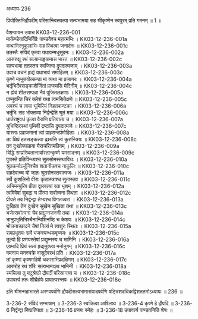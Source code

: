 अध्यायः 236

प्रियोक्तिभिर्द्रौपदीम् परिसान्त्वितवत्या सत्यभामया सह श्रीकृष्णेन स्वपुरम् प्रति गमनम् ॥ 1 ॥

वैशम्पायन उवाच 	KK03-12-236-001  
मार्कण्डेयादिभिर्विप्रैः पाण्डवैश्च महात्मभिः ।	KK03-12-236-001a  
कथाभिरनुकूलाभिः सह स्थित्वा जनार्दनः ॥	KK03-12-236-001c  
ततस्तैः संविदं कृत्वा यथावन्मधुसूदनः ।	KK03-12-236-002a  
आरुरुक्षू रथं सत्यामाह्वयामास भारत ॥	KK03-12-236-002c  
सत्यभामा ततस्तत्र स्वजित्वा द्रुपदात्मजाम् ।	KK03-12-236-003a  
उवाच वचनं हृद्यं यथाभावं समाहितम् ॥	KK03-12-236-003c  
कृष्णे माभूत्तवोत्कण्ठा मा व्यथा मा प्रजागरः ।	KK03-12-236-004a  
भर्तृभिर्देवसङ्काशैर्जितां प्राप्स्यसि मेदिनीम् ॥	KK03-12-236-004c  
न ह्येवं शीलसम्पन्ना नैवं पूजितलक्षणाः ।	KK03-12-236-005a  
प्राप्नुवन्ति चिरं क्लेशं यथा त्वमसितेक्षणे ॥	KK03-12-236-005c  
अवश्यं च त्वया भूमिरियं निहतकण्टका ।	KK03-12-236-006a  
भर्तृभिः सह भोक्तव्या निर्द्वन्द्वेति श्रुतं मया ॥	KK03-12-236-006c  
धार्तराष्ट्रवधं कृत्वा वैराणि प्रतियात्य च ।	KK03-12-236-007a  
युधिष्ठिरस्थां पृथिवीं द्रष्टासि द्रुपदात्मजे ॥	KK03-12-236-007c  
यास्ताः प्रव्राजमानां त्वां प्राहसन्दर्पमोहिताः ।	KK03-12-236-008a  
ताः क्षिप्रं हतसङ्कल्पा द्रक्ष्यसि त्वं कुरुस्त्रियः ॥	KK03-12-236-008c  
तव दुःखोपपन्नाया यैराचरितमप्रियम् ।	KK03-12-236-009a  
विद्धि सम्प्रस्थितान्सर्वांस्तान्कृष्णे यमसादनम् ॥	KK03-12-236-009c  
पुत्रस्ते प्रतिविन्ध्यश्च सुतसोमस्तथाविधः ।	KK03-12-236-010a  
श्रुतकर्माऽर्जुनिश्चैव शतानीकश्च नाकुलिः ॥	KK03-12-236-010c  
सहदेवाच्च यो जातः श्रुतसेनस्तवात्मजः ।	KK03-12-236-011a  
सर्वे कुशलिनो वीराः कृतास्त्राश्च सुतास्तव ॥	KK03-12-236-011c  
अभिमन्युरिव प्रीता द्वारवत्यां रता भृशम् ।	KK03-12-236-012a  
त्वमिवैषां सुभद्रा च प्रीत्या सर्वात्मना स्थिता ॥	KK03-12-236-012c  
प्रीयते तव निर्द्वन्द्वा तेभ्यश्च विगतज्वरा ।	KK03-12-236-013a  
दुःखिता तेन दुःखेन सुखेन सुखिता तथा ॥	KK03-12-236-013c  
भजेत्सर्वात्मना चैव प्रद्युम्नजननी तथा ।	KK03-12-236-014a  
भानुप्रभृतिभिश्चैनान्विशिनष्टि च केशवः ॥	KK03-12-236-014c  
भोजनाच्छादने चैषां नित्यं मे श्वशुरः स्थितः ।	KK03-12-236-015a  
रामप्रभृतयः सर्वे भजन्त्यन्धकवृष्णयः ॥	KK03-12-236-015c  
तुल्यो हि प्रणयस्तेषां प्रद्युम्नस्य च भामिनि ।	KK03-12-236-016a  
एवमादि प्रियं सत्यं हृद्यमुक्त्वा मनोनुगम् ॥	KK03-12-236-016c  
गमनाय मनश्चक्रे वासुदेवरथं प्रति ।	KK03-12-236-017a  
तां कृष्णां कृष्णमहिषी चकाराभिप्रदक्षिणम् ॥	KK03-12-236-017c  
आरुरोह रथं शौरेः सत्यभामाऽथ भामिनी ।	KK03-12-236-018a  
स्मयित्वा तु यदुश्रेष्ठो द्रौपदीं परिसान्त्व्य च ।	KK03-12-236-018c  
उपावर्त्य ततः शीघ्रैर्हयैः प्रायात्परन्तपः ॥	KK03-12-236-018e  

इति श्रीमन्महाभारते अरण्यपर्वणि द्रौपदीसत्यभामासंवादपर्वणि षट्त्रिंशदधिकद्विशततमोऽध्यायः ॥ 236 ॥

3-236-2 संविदं सम्भाषाम् ॥ 3-236-3 स्वजित्वा आश्लिष्य ॥ 3-236-4 कृष्णे हे द्रौपदि ॥ 3-236-6 निर्द्वन्द्वा निष्प्रतिपक्षा ॥ 3-236-16 प्रणयः स्नेहः ॥ 3-236-18 उपावर्त्य पाण्डवनिति शेषः ॥
